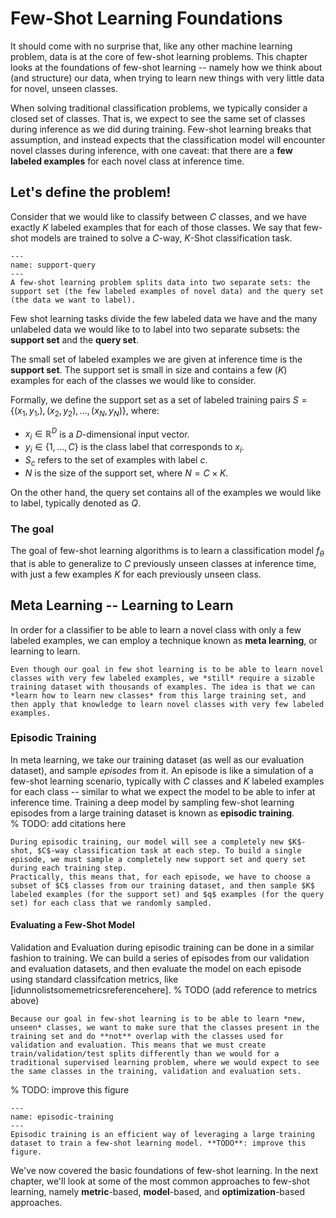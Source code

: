 # Few-Shot Learning Foundations

It should come with no surprise that, like any other machine learning problem, data is at the core of few-shot learning problems. This chapter looks at the foundations of few-shot learning -- namely how we think about (and structure) our data, when trying to learn new things with very little data for novel, unseen classes.

When solving traditional classification problems, we typically consider a closed set of classes. That is, we expect to see the same set of classes during inference as we did during training. Few-shot learning breaks that assumption, and instead expects that the classification model will encounter novel classes during inference, with one caveat: that there are a **few labeled examples** for each novel class at inference time. 

## Let's define the problem!

Consider that we would like to classify between $C$ classes, and we have exactly $K$ labeled examples that for each of those classes. 
We say that few-shot models are trained to solve a $C$-way, $K$-Shot classification task. 


```{figure} ../assets/foundations/support-query.png
---
name: support-query
---
A few-shot learning problem splits data into two separate sets: the support set (the few labeled examples of novel data) and the query set (the data we want to label).
```


Few shot learning tasks divide the few labeled data we have and the many unlabeled data we would like to to label into two separate subsets: the **support set** and the **query set**. 

The small set of labeled examples we are given at inference time is the **support set**. The support set is small in size and contains a few ($K$) examples for each of the classes we would like to consider. 

Formally, we define the support set as a set of labeled training pairs $S = \{(x_1, y_1,), (x_2, y_2), ..., (x_N, y_N)\}$, where:

- $x_i \in \mathbb{R}^D$ is a $D$-dimensional input vector.
- $y_i \in \{1,...,C\}$ is the class label that corresponds to $x_i$.
- $S_c$ refers to the set of examples with label $c$.
- $N$ is the size of the support set, where $N = C \times K$.  

On the other hand, the query set contains all of the examples we would like to label, typically denoted as $Q$.

### The goal

The goal of few-shot learning algorithms is to learn a classification model $f_\theta$ that is able to generalize to $C$ previously unseen classes at inference time, with just a few examples  $K$ for each previously unseen class.

## Meta Learning -- Learning to Learn

In order for a classifier to be able to learn a novel class with only a few labeled examples, we can employ a technique known as **meta learning**, or learning to learn.

```{note}
Even though our goal in few shot learning is to be able to learn novel classes with very few labeled examples, we *still* require a sizable training dataset with thousands of examples. The idea is that we can *learn how to learn new classes* from this large training set, and then apply that knowledge to learn novel classes with very few labeled examples.
```

### Episodic Training

In meta learning, we take our training dataset (as well as our evaluation dataset), and sample *episodes* from it. An episode is like a simulation of a few-shot learning scenario, typically with $C$ classes and $K$ labeled examples for each class -- similar to what we expect the model to be able to infer at inference time. Training a deep model by sampling few-shot learning episodes from a large training dataset is known as **episodic training**.  
% TODO: add citations here


```{note}
During episodic training, our model will see a completely new $K$-shot, $C$-way classification task at each step. To build a single episode, we must sample a completely new support set and query set during each training step.
Practically, this means that, for each episode, we have to choose a subset of $C$ classes from our training dataset, and then sample $K$ labeled examples (for the support set) and $q$ examples (for the query set) for each class that we randomly sampled. 
```

#### Evaluating a Few-Shot Model
Validation and Evaluation during episodic training can be done in a similar fashion to training. We can build a series of episodes from our validation and evaluation datasets, and then evaluate the model on each episode using standard classifcation metrics, like [idunnolistsomemetricsreferencehere]. 
% TODO (add reference to metrics above)

```{note}
Because our goal in few-shot learning is to be able to learn *new, unseen* classes, we want to make sure that the classes present in the training set and do **not** overlap with the classes used for validation and evaluation. This means that we must create train/validation/test splits differently than we would for a traditional supervised learning problem, where we would expect to see the same classes in the training, validation and evaluation sets.
```

% TODO: improve this figure
```{figure} ../assets/foundations/episodic-training.png
---
name: episodic-training
---
Episodic training is an efficient way of leveraging a large training dataset to train a few-shot learning model. **TODO**: improve this figure. 
```

We've now covered the basic foundations of few-shot learning. In the next chapter, we'll look at some of the most common approaches to few-shot learning, namely **metric**-based, **model**-based, and **optimization**-based approaches. 
